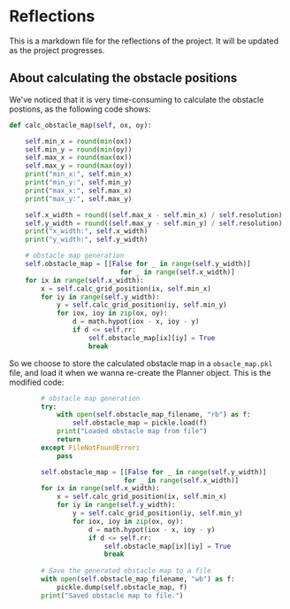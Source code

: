 # Reflections

This is a markdown file for the reflections of the project. It will be updated as the project progresses.

## About calculating the obstacle positions

We've noticed that it is very time-consuming to calculate the obstacle postions, as the following code shows:

```python
def calc_obstacle_map(self, ox, oy):

    self.min_x = round(min(ox))
    self.min_y = round(min(oy))
    self.max_x = round(max(ox))
    self.max_y = round(max(oy))
    print("min_x:", self.min_x)
    print("min_y:", self.min_y)
    print("max_x:", self.max_x)
    print("max_y:", self.max_y)

    self.x_width = round((self.max_x - self.min_x) / self.resolution)
    self.y_width = round((self.max_y - self.min_y) / self.resolution)
    print("x_width:", self.x_width)
    print("y_width:", self.y_width)

    # obstacle map generation
    self.obstacle_map = [[False for _ in range(self.y_width)]
                            for _ in range(self.x_width)]
    for ix in range(self.x_width):
        x = self.calc_grid_position(ix, self.min_x)
        for iy in range(self.y_width):
            y = self.calc_grid_position(iy, self.min_y)
            for iox, ioy in zip(ox, oy):
                d = math.hypot(iox - x, ioy - y)
                if d <= self.rr:
                    self.obstacle_map[ix][iy] = True
                    break
```

So we choose to store the calculated obstacle map in a `obsacle_map.pkl` file, and load it when we wanna re-create the Planner object. This is the modified code:

```python
        # obstacle map generation
        try:
            with open(self.obstacle_map_filename, "rb") as f:
                self.obstacle_map = pickle.load(f)
            print("Loaded obstacle map from file")
            return
        except FileNotFoundError:
            pass

        self.obstacle_map = [[False for _ in range(self.y_width)]
                             for _ in range(self.x_width)]
        for ix in range(self.x_width):
            x = self.calc_grid_position(ix, self.min_x)
            for iy in range(self.y_width):
                y = self.calc_grid_position(iy, self.min_y)
                for iox, ioy in zip(ox, oy):
                    d = math.hypot(iox - x, ioy - y)
                    if d <= self.rr:
                        self.obstacle_map[ix][iy] = True
                        break
        
        # Save the generated obstacle map to a file
        with open(self.obstacle_map_filename, "wb") as f:
            pickle.dump(self.obstacle_map, f)
        print("Saved obstacle map to file.")
```
